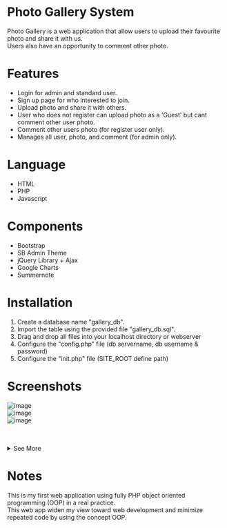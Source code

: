 # Photo Gallery System
Photo Gallery is a web application that allow users to upload their favourite photo and share it with us. <br>
Users also have an opportunity to comment other photo.

# Features
- Login for admin and standard user.
- Sign up page for who interested to join.
- Upload photo and share it with others.
- User who does not register can upload photo as a 'Guest' but cant comment other user photo.
- Comment other users photo (for register user only).
- Manages all user, photo, and comment (for admin only).

# Language
- HTML
- PHP
- Javascript

# Components
- Bootstrap
- SB Admin Theme
- jQuery Library + Ajax
- Google Charts
- Summernote

# Installation
1. Create a database name "gallery_db".
2. Import the table using the provided file "gallery_db.sql".
3. Drag and drop all files into your localhost directory or webserver
4. Configure the "config.php" file (db servername, db username & password)
5. Configure the "init.php" file (SITE_ROOT define path)

# Screenshots

![image](https://i.imgur.com/nQ0K6tT.png) <br>
![image](https://i.imgur.com/mlu04ti.png) <br>
![image](https://i.imgur.com/PFppqkl.png) <br><br><br>

<details><summary>See More</summary>

![image](https://i.imgur.com/gBTfMrG.png) <br>
![image](https://i.imgur.com/X23eOId.png) <br>
![image](https://i.imgur.com/LO7oENK.png) <br>
![image](https://i.imgur.com/rf8e6Ud.png) <br>

</details>

# Notes
This is my first web application using fully PHP object oriented programming (OOP) in a real practice. <br>
This web app widen my view toward web development and minimize repeated code by using the concept OOP.
